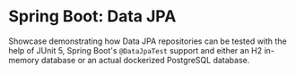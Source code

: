 # Spring Boot: Data JPA

Showcase demonstrating how Data JPA repositories can be tested with the help of JUnit 5, Spring Boot's `@DataJpaTest`
support and either an H2 in-memory database or an actual dockerized PostgreSQL database.
